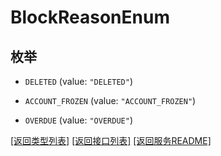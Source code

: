# BlockReasonEnum

## 枚举


* `DELETED` (value: `"DELETED"`)

* `ACCOUNT_FROZEN` (value: `"ACCOUNT_FROZEN"`)

* `OVERDUE` (value: `"OVERDUE"`)


[\[返回类型列表\]](README.md#类型列表)
[\[返回接口列表\]](README.md#接口列表)
[\[返回服务README\]](README.md)


